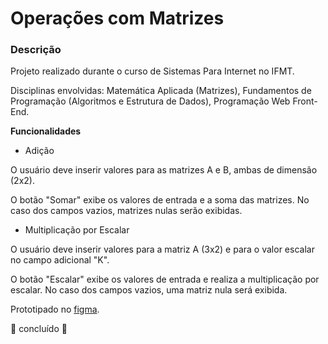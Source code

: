 # Operações com Matrizes

### Descrição

Projeto realizado durante o curso de Sistemas Para Internet no IFMT.

Disciplinas envolvidas: Matemática Aplicada (Matrizes), Fundamentos de Programação (Algoritmos e Estrutura de Dados), Programação Web Front-End.

**Funcionalidades**

- Adição

O usuário deve inserir valores para as matrizes A e B, ambas de dimensão (2x2).

O botão "Somar" exibe os valores de entrada e a soma das matrizes. No caso dos campos vazios, matrizes nulas serão exibidas.

- Multiplicação por Escalar

O usuário deve inserir valores para a matriz A (3x2) e para o valor escalar no campo adicional "K".

O botão "Escalar" exibe os valores de entrada e realiza a multiplicação por escalar. No caso dos campos vazios, uma matriz nula será exibida.


Prototipado no [figma](https://www.figma.com/design/6Hyt690PY6dv2roPm3KLzO/prototypes_matrix_ops?node-id=0-1&p=f).

<p>
 🚀 concluído 🚧 
</p>

